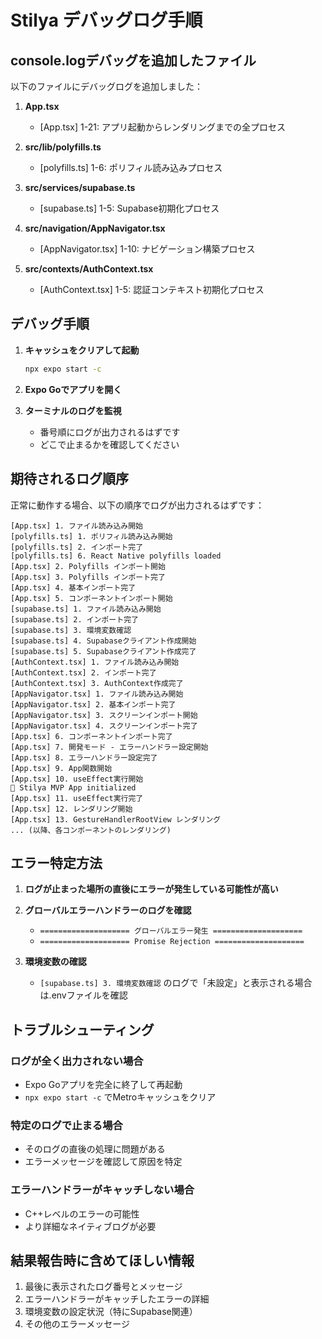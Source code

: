 # Stilya デバッグログ手順

## console.logデバッグを追加したファイル

以下のファイルにデバッグログを追加しました：

1. **App.tsx**
   - [App.tsx] 1-21: アプリ起動からレンダリングまでの全プロセス

2. **src/lib/polyfills.ts**
   - [polyfills.ts] 1-6: ポリフィル読み込みプロセス

3. **src/services/supabase.ts**
   - [supabase.ts] 1-5: Supabase初期化プロセス

4. **src/navigation/AppNavigator.tsx**
   - [AppNavigator.tsx] 1-10: ナビゲーション構築プロセス

5. **src/contexts/AuthContext.tsx**
   - [AuthContext.tsx] 1-5: 認証コンテキスト初期化プロセス

## デバッグ手順

1. **キャッシュをクリアして起動**
   ```bash
   npx expo start -c
   ```

2. **Expo Goでアプリを開く**

3. **ターミナルのログを監視**
   - 番号順にログが出力されるはずです
   - どこで止まるかを確認してください

## 期待されるログ順序

正常に動作する場合、以下の順序でログが出力されるはずです：

```
[App.tsx] 1. ファイル読み込み開始
[polyfills.ts] 1. ポリフィル読み込み開始
[polyfills.ts] 2. インポート完了
[polyfills.ts] 6. React Native polyfills loaded
[App.tsx] 2. Polyfills インポート開始
[App.tsx] 3. Polyfills インポート完了
[App.tsx] 4. 基本インポート完了
[App.tsx] 5. コンポーネントインポート開始
[supabase.ts] 1. ファイル読み込み開始
[supabase.ts] 2. インポート完了
[supabase.ts] 3. 環境変数確認
[supabase.ts] 4. Supabaseクライアント作成開始
[supabase.ts] 5. Supabaseクライアント作成完了
[AuthContext.tsx] 1. ファイル読み込み開始
[AuthContext.tsx] 2. インポート完了
[AuthContext.tsx] 3. AuthContext作成完了
[AppNavigator.tsx] 1. ファイル読み込み開始
[AppNavigator.tsx] 2. 基本インポート完了
[AppNavigator.tsx] 3. スクリーンインポート開始
[AppNavigator.tsx] 4. スクリーンインポート完了
[App.tsx] 6. コンポーネントインポート完了
[App.tsx] 7. 開発モード - エラーハンドラー設定開始
[App.tsx] 8. エラーハンドラー設定完了
[App.tsx] 9. App関数開始
[App.tsx] 10. useEffect実行開始
🚀 Stilya MVP App initialized
[App.tsx] 11. useEffect実行完了
[App.tsx] 12. レンダリング開始
[App.tsx] 13. GestureHandlerRootView レンダリング
... (以降、各コンポーネントのレンダリング)
```

## エラー特定方法

1. **ログが止まった場所の直後にエラーが発生している可能性が高い**
2. **グローバルエラーハンドラーのログを確認**
   - `==================== グローバルエラー発生 ====================`
   - `==================== Promise Rejection ====================`

3. **環境変数の確認**
   - `[supabase.ts] 3. 環境変数確認` のログで「未設定」と表示される場合は.envファイルを確認

## トラブルシューティング

### ログが全く出力されない場合
- Expo Goアプリを完全に終了して再起動
- `npx expo start -c` でMetroキャッシュをクリア

### 特定のログで止まる場合
- そのログの直後の処理に問題がある
- エラーメッセージを確認して原因を特定

### エラーハンドラーがキャッチしない場合
- C++レベルのエラーの可能性
- より詳細なネイティブログが必要

## 結果報告時に含めてほしい情報

1. 最後に表示されたログ番号とメッセージ
2. エラーハンドラーがキャッチしたエラーの詳細
3. 環境変数の設定状況（特にSupabase関連）
4. その他のエラーメッセージ
